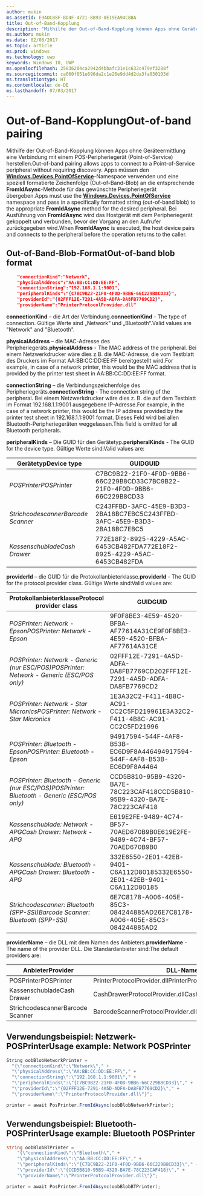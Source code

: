 ```yaml
---
author: mukin
ms.assetid: E9ADC88F-BD4F-4721-8893-0E19EA94C8BA
title: Out-of-Band-Kopplung
description: "Mithilfe der Out-of-Band-Kopplung können Apps ohne Geräteermittlung eine Verbindung mit einem POS-Peripheriegerät (Point-of-Service) herstellen."
ms.author: mukin
ms.date: 02/08/2017
ms.topic: article
ms.prod: windows
ms.technology: uwp
keywords: Windows 10, UWP
ms.openlocfilehash: 25836204ca2942d4bbafc31e1c632c479ef3288f
ms.sourcegitcommit: ca060f051e696da2c1e26e9dd4d2da3fa030103d
ms.translationtype: HT
ms.contentlocale: de-DE
ms.lasthandoff: 07/03/2017
---
```

# <a name="out-of-band-pairing"></a><span data-ttu-id="e1868-104">Out-of-Band-Kopplung</span><span class="sxs-lookup"><span data-stu-id="e1868-104">Out-of-band pairing</span></span>

<span data-ttu-id="e1868-105">Mithilfe der Out-of-Band-Kopplung können Apps ohne Geräteermittlung eine Verbindung mit einem POS-Peripheriegerät (Point-of-Service) herstellen.</span><span class="sxs-lookup"><span data-stu-id="e1868-105">Out-of-band pairing allows apps to connect to a Point-of-Service peripheral without requiring discovery.</span></span> <span data-ttu-id="e1868-106">Apps müssen den [**Windows.Devices.PointOfService**](https://msdn.microsoft.com/library/windows/apps/windows.devices.pointofservice.aspx)-Namespace verwenden und eine speziell formatierte Zeichenfolge (Out-of-Band-Blob) an die entsprechende **FromIdAsync**-Methode für das gewünschte Peripheriegerät übergeben.</span><span class="sxs-lookup"><span data-stu-id="e1868-106">Apps must use the [**Windows.Devices.PointOfService**](https://msdn.microsoft.com/library/windows/apps/windows.devices.pointofservice.aspx) namespace and pass in a specifically formatted string (out-of-band blob) to the appropriate **FromIdAsync** method for the desired peripheral.</span></span> <span data-ttu-id="e1868-107">Bei Ausführung von **FromIdAsync** wird das Hostgerät mit dem Peripheriegerät gekoppelt und verbunden, bevor der Vorgang an den Aufrufer zurückgegeben wird.</span><span class="sxs-lookup"><span data-stu-id="e1868-107">When **FromIdAsync** is executed, the host device pairs and connects to the peripheral before the operation returns to the caller.</span></span>

## <a name="out-of-band-blob-format"></a><span data-ttu-id="e1868-108">Out-of-Band-Blob-Format</span><span class="sxs-lookup"><span data-stu-id="e1868-108">Out-of-band blob format</span></span>

```json
    "connectionKind":"Network",
    "physicalAddress":"AA:BB:CC:DD:EE:FF",
    "connectionString":"192.168.1.1:9001",
    "peripheralKinds":"{C7BC9B22-21F0-4F0D-9BB6-66C229B8CD33}",
    "providerId":"{02FFF12E-7291-4A5D-ADFA-DA8FB7769CD2}",
    "providerName":"PrinterProtocolProvider.dll"
```

<span data-ttu-id="e1868-109">**connectionKind** – die Art der Verbindung.</span><span class="sxs-lookup"><span data-stu-id="e1868-109">**connectionKind** - The type of connection.</span></span> <span data-ttu-id="e1868-110">Gültige Werte sind „Network“ und „Bluetooth“.</span><span class="sxs-lookup"><span data-stu-id="e1868-110">Valid values are "Network" and "Bluetooth".</span></span>

<span data-ttu-id="e1868-111">**physicalAddress** – die MAC-Adresse des Peripheriegeräts.</span><span class="sxs-lookup"><span data-stu-id="e1868-111">**physicalAddress** - The MAC address of the peripheral.</span></span> <span data-ttu-id="e1868-112">Bei einem Netzwerkdrucker wäre dies z.B. die MAC-Adresse, die vom Testblatt des Druckers im Format AA:BB:CC:DD:EE:FF bereitgestellt wird.</span><span class="sxs-lookup"><span data-stu-id="e1868-112">For example, in case of a network printer, this would be the MAC address that is provided by the printer test sheet in AA:BB:CC:DD:EE:FF format.</span></span>

<span data-ttu-id="e1868-113">**connectionString** – die Verbindungszeichenfolge des Peripheriegeräts.</span><span class="sxs-lookup"><span data-stu-id="e1868-113">**connectionString** - The connection string of the peripheral.</span></span> <span data-ttu-id="e1868-114">Bei einem Netzwerkdrucker wäre dies z. B. die auf dem Testblatt im Format 192.168.1.1:9001 ausgegebene IP-Adresse.</span><span class="sxs-lookup"><span data-stu-id="e1868-114">For example, in the case of a network printer, this would be the IP address provided by the printer test sheet in 192.168.1.1:9001 format.</span></span> <span data-ttu-id="e1868-115">Dieses Feld wird bei allen Bluetooth-Peripheriegeräten weggelassen.</span><span class="sxs-lookup"><span data-stu-id="e1868-115">This field is omitted for all Bluetooth peripherals.</span></span>

<span data-ttu-id="e1868-116">**peripheralKinds** – Die GUID für den Gerätetyp.</span><span class="sxs-lookup"><span data-stu-id="e1868-116">**peripheralKinds** - The GUID for the device type.</span></span> <span data-ttu-id="e1868-117">Gültige Werte sind:</span><span class="sxs-lookup"><span data-stu-id="e1868-117">Valid values are:</span></span>

| <span data-ttu-id="e1868-118">Gerätetyp</span><span class="sxs-lookup"><span data-stu-id="e1868-118">Device type</span></span> | <span data-ttu-id="e1868-119">GUID</span><span class="sxs-lookup"><span data-stu-id="e1868-119">GUID</span></span> |
| ---- | ---- |
| *<span data-ttu-id="e1868-120">POSPrinter</span><span class="sxs-lookup"><span data-stu-id="e1868-120">POSPrinter</span></span>* | <span data-ttu-id="e1868-121">C7BC9B22-21F0-4F0D-9BB6-66C229B8CD33</span><span class="sxs-lookup"><span data-stu-id="e1868-121">C7BC9B22-21F0-4F0D-9BB6-66C229B8CD33</span></span> |
| *<span data-ttu-id="e1868-122">Strichcodescanner</span><span class="sxs-lookup"><span data-stu-id="e1868-122">Barcode Scanner</span></span>* | <span data-ttu-id="e1868-123">C243FFBD-3AFC-45E9-B3D3-2BA18BC7EBC5</span><span class="sxs-lookup"><span data-stu-id="e1868-123">C243FFBD-3AFC-45E9-B3D3-2BA18BC7EBC5</span></span> |
| *<span data-ttu-id="e1868-124">Kassenschublade</span><span class="sxs-lookup"><span data-stu-id="e1868-124">Cash Drawer</span></span>* | <span data-ttu-id="e1868-125">772E18F2-8925-4229-A5AC-6453CB482FDA</span><span class="sxs-lookup"><span data-stu-id="e1868-125">772E18F2-8925-4229-A5AC-6453CB482FDA</span></span> |


<span data-ttu-id="e1868-126">**providerId** – die GUID für die Protokollanbieterklasse.</span><span class="sxs-lookup"><span data-stu-id="e1868-126">**providerId** - The GUID for the protocol provider class.</span></span> <span data-ttu-id="e1868-127">Gültige Werte sind:</span><span class="sxs-lookup"><span data-stu-id="e1868-127">Valid values are:</span></span>

| <span data-ttu-id="e1868-128">Protokollanbieterklasse</span><span class="sxs-lookup"><span data-stu-id="e1868-128">Protocol provider class</span></span> | <span data-ttu-id="e1868-129">GUID</span><span class="sxs-lookup"><span data-stu-id="e1868-129">GUID</span></span> |
| ---- | ---- |
| *<span data-ttu-id="e1868-130">POSPrinter: Network - Epson</span><span class="sxs-lookup"><span data-stu-id="e1868-130">POSPrinter: Network - Epson</span></span>* | <span data-ttu-id="e1868-131">9F0F8BE3-4E59-4520-BFBA-AF77614A31CE</span><span class="sxs-lookup"><span data-stu-id="e1868-131">9F0F8BE3-4E59-4520-BFBA-AF77614A31CE</span></span> |
| *<span data-ttu-id="e1868-132">POSPrinter: Network - Generic (nur ESC/POS)</span><span class="sxs-lookup"><span data-stu-id="e1868-132">POSPrinter: Network - Generic (ESC/POS only)</span></span>* | <span data-ttu-id="e1868-133">02FFF12E-7291-4A5D-ADFA-DA8FB7769CD2</span><span class="sxs-lookup"><span data-stu-id="e1868-133">02FFF12E-7291-4A5D-ADFA-DA8FB7769CD2</span></span> |
| *<span data-ttu-id="e1868-134">POSPrinter: Network - Star Micronics</span><span class="sxs-lookup"><span data-stu-id="e1868-134">POSPrinter: Network - Star Micronics</span></span>* | <span data-ttu-id="e1868-135">1E3A32C2-F411-4B8C-AC91-CC2C5FD21996</span><span class="sxs-lookup"><span data-stu-id="e1868-135">1E3A32C2-F411-4B8C-AC91-CC2C5FD21996</span></span> |
| *<span data-ttu-id="e1868-136">POSPrinter: Bluetooth - Epson</span><span class="sxs-lookup"><span data-stu-id="e1868-136">POSPrinter: Bluetooth - Epson</span></span>* | <span data-ttu-id="e1868-137">94917594-544F-4AF8-B53B-EC6D9F8A4464</span><span class="sxs-lookup"><span data-stu-id="e1868-137">94917594-544F-4AF8-B53B-EC6D9F8A4464</span></span> |
| *<span data-ttu-id="e1868-138">POSPrinter: Bluetooth - Generic (nur ESC/POS)</span><span class="sxs-lookup"><span data-stu-id="e1868-138">POSPrinter: Bluetooth - Generic (ESC/POS only)</span></span>* | <span data-ttu-id="e1868-139">CCD5B810-95B9-4320-BA7E-78C223CAF418</span><span class="sxs-lookup"><span data-stu-id="e1868-139">CCD5B810-95B9-4320-BA7E-78C223CAF418</span></span> |
| *<span data-ttu-id="e1868-140">Kassenschublade: Network - APG</span><span class="sxs-lookup"><span data-stu-id="e1868-140">Cash Drawer: Network - APG</span></span>* | <span data-ttu-id="e1868-141">E619E2FE-9489-4C74-BF57-70AED670B9B0</span><span class="sxs-lookup"><span data-stu-id="e1868-141">E619E2FE-9489-4C74-BF57-70AED670B9B0</span></span> |
| *<span data-ttu-id="e1868-142">Kassenschublade: Bluetooth - APG</span><span class="sxs-lookup"><span data-stu-id="e1868-142">Cash Drawer: Bluetooth - APG</span></span>* | <span data-ttu-id="e1868-143">332E6550-2E01-42EB-9401-C6A112D80185</span><span class="sxs-lookup"><span data-stu-id="e1868-143">332E6550-2E01-42EB-9401-C6A112D80185</span></span> |
| *<span data-ttu-id="e1868-144">Strichcodescanner: Bluetooth (SPP-SSI)</span><span class="sxs-lookup"><span data-stu-id="e1868-144">Barcode Scanner: Bluetooth (SPP-SSI)</span></span>* | <span data-ttu-id="e1868-145">6E7C8178-A006-405E-85C3-084244885AD2</span><span class="sxs-lookup"><span data-stu-id="e1868-145">6E7C8178-A006-405E-85C3-084244885AD2</span></span> |

<span data-ttu-id="e1868-146">**providerName** – die DLL mit dem Namen des Anbieters.</span><span class="sxs-lookup"><span data-stu-id="e1868-146">**providerName** - The name of the provider DLL.</span></span> <span data-ttu-id="e1868-147">Die Standardanbieter sind:</span><span class="sxs-lookup"><span data-stu-id="e1868-147">The default providers are:</span></span>

| <span data-ttu-id="e1868-148">Anbieter</span><span class="sxs-lookup"><span data-stu-id="e1868-148">Provider</span></span> | <span data-ttu-id="e1868-149">DLL-Name</span><span class="sxs-lookup"><span data-stu-id="e1868-149">DLL name</span></span> |
| ---- | ---- |
| <span data-ttu-id="e1868-150">POSPrinter</span><span class="sxs-lookup"><span data-stu-id="e1868-150">POSPrinter</span></span> | <span data-ttu-id="e1868-151">PrinterProtocolProvider.dll</span><span class="sxs-lookup"><span data-stu-id="e1868-151">PrinterProtocolProvider.dll</span></span> |
| <span data-ttu-id="e1868-152">Kassenschublade</span><span class="sxs-lookup"><span data-stu-id="e1868-152">Cash Drawer</span></span> | <span data-ttu-id="e1868-153">CashDrawerProtocolProvider.dll</span><span class="sxs-lookup"><span data-stu-id="e1868-153">CashDrawerProtocolProvider.dll</span></span> |
| <span data-ttu-id="e1868-154">Strichcodescanner</span><span class="sxs-lookup"><span data-stu-id="e1868-154">Barcode Scanner</span></span> | <span data-ttu-id="e1868-155">BarcodeScannerProtocolProvider.dll</span><span class="sxs-lookup"><span data-stu-id="e1868-155">BarcodeScannerProtocolProvider.dll</span></span> |

## <a name="usage-example-network-posprinter"></a><span data-ttu-id="e1868-156">Verwendungsbeispiel: Netzwerk-POSPrinter</span><span class="sxs-lookup"><span data-stu-id="e1868-156">Usage example: Network POSPrinter</span></span>

```csharp
String oobBlobNetworkPrinter =
  "{\"connectionKind\":\"Network\"," +
  "\"physicalAddress\":\"AA:BB:CC:DD:EE:FF\"," +
  "\"connectionString\":\"192.168.1.1:9001\"," +
  "\"peripheralKinds\":\"{C7BC9B22-21F0-4F0D-9BB6-66C229B8CD33}\"," +
  "\"providerId\":\"{02FFF12E-7291-4A5D-ADFA-DA8FB7769CD2}\"," +
  "\"providerName\":\"PrinterProtocolProvider.dll\"}";

printer = await PosPrinter.FromIdAsync(oobBlobNetworkPrinter);
```

## <a name="usage-example-bluetooth-posprinter"></a><span data-ttu-id="e1868-157">Verwendungsbeispiel: Bluetooth-POSPrinter</span><span class="sxs-lookup"><span data-stu-id="e1868-157">Usage example: Bluetooth POSPrinter</span></span>

```csharp
string oobBlobBTPrinter =
    "{\"connectionKind\":\"Bluetooth\"," +
    "\"physicalAddress\":\"AA:BB:CC:DD:EE:FF\"," +
    "\"peripheralKinds\":\"{C7BC9B22-21F0-4F0D-9BB6-66C229B8CD33}\"," +
    "\"providerId\":\"{CCD5B810-95B9-4320-BA7E-78C223CAF418}\"," +
    "\"providerName\":\"PrinterProtocolProvider.dll\"}";

printer = await PosPrinter.FromIdAsync(oobBlobBTPrinter);

```
